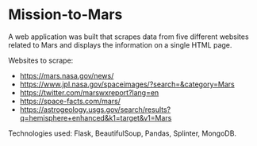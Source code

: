 # Mission-to-Mars
A web application was built that scrapes data from five different websites related to Mars and displays the information on a single HTML page.

Websites to scrape:
- https://mars.nasa.gov/news/ 
- https://www.jpl.nasa.gov/spaceimages/?search=&category=Mars 
- https://twitter.com/marswxreport?lang=en 
- https://space-facts.com/mars/ 
- https://astrogeology.usgs.gov/search/results?q=hemisphere+enhanced&k1=target&v1=Mars 

Technologies used: Flask, BeautifulSoup, Pandas, Splinter, MongoDB. 

